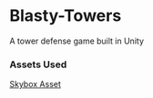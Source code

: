# Blasty-Towers
A tower defense game built in Unity


### Assets Used
[Skybox Asset](https://assetstore.unity.com/packages/2d/textures-materials/sky/farland-skies-cloudy-crown-60004)